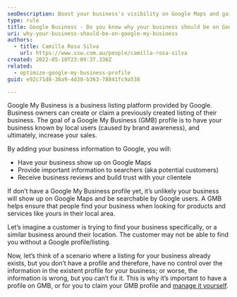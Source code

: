 ```yaml
---
seoDescription: Boost your business's visibility on Google Maps and gain customer trust with authentic reviews using Google My Business.
type: rule
title: Google Business - Do you know why your business should be on Google Business?
uri: why-your-business-should-be-on-google-my-business
authors:
  - title: Camilla Rosa Silva
    url: https://www.ssw.com.au/people/camilla-rosa-silva
created: 2022-05-10T23:09:37.336Z
related:
  - optimize-google-my-business-profile
guid: e92c71d8-38a9-4d30-b363-78841fc9a538

---
```


Google My Business is a business listing platform provided by Google. Business owners can create or claim a previously created listing of their business.
The goal of a Google My Business (GMB) profile is to have your business known by local users (caused by brand awareness), and ultimately, increase your sales.

<!--endintro-->

By adding your business information to Google, you will:

* Have your business show up on Google Maps
* Provide important information to searchers (aka potential customers)
* Receive business reviews and build trust with your clientele

If don’t have a Google My Business profile yet, it’s unlikely your business will show up on Google Maps and be searchable by Google users. A GMB helps ensure that people find your business when looking for products and services like yours in their local area.

Let’s imagine a customer is trying to find your business specifically, or a similar business around their location. The customer may not be able to find you without a Google profile/listing.

Now, let’s think of a scenario where a listing for your business already exists, but you don’t have a profile and therefore, have no control over the information in the existent profile for your business; or worse, the information is wrong, but you can’t fix it. This is why it’s important to have a profile on GMB, or for you to claim your GMB profile and [manage it yourself](/optimize-google-my-business-profile).
